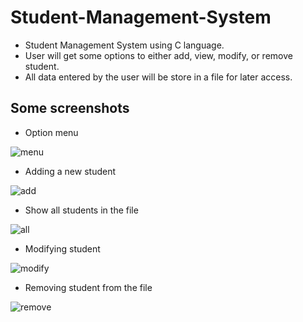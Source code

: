 # Student-Management-System

- Student Management System using C language.
- User will get some options to either add, view, modify, or remove student.
- All data entered by the user will be store in a file for later access.
 
## Some screenshots 
- Option menu

![menu](https://user-images.githubusercontent.com/109099521/185830386-a655efd6-5ef7-4a5d-915c-4a03285e5324.PNG)

- Adding a new student

![add](https://user-images.githubusercontent.com/109099521/185830604-732274be-fbe8-476d-a41f-8052cf0430ce.PNG)

- Show all students in the file

![all](https://user-images.githubusercontent.com/109099521/185830800-7a08cc8c-62a7-4c0d-848b-9bd600738ae2.PNG)

- Modifying student

![modify](https://user-images.githubusercontent.com/109099521/185830910-b1e153d6-5269-49a6-88e9-3dc17bab43a4.PNG)

- Removing student from the file

![remove](https://user-images.githubusercontent.com/109099521/185832202-c9aa4b4b-b9ce-4b85-90b9-286e8b683191.PNG)














